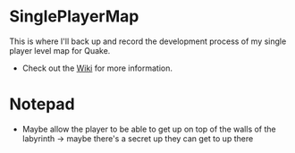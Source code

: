 # SinglePlayerMap
This is where I'll back up and record the development process of my single player level map for Quake.
* Check out the [Wiki](https://github.com/CiarennHollis/SinglePlayerMap/wiki) for more information.


# Notepad
* Maybe allow the player to be able to get up on top of the walls of the labyrinth -> maybe there's a secret up they can get to up there
